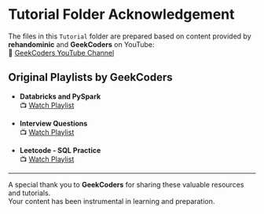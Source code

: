 # Tutorial Folder Acknowledgement

The files in this `Tutorial` folder are prepared based on content provided by **rehandominic** and **GeekCoders** on YouTube:  
🔗 [GeekCoders YouTube Channel](https://www.youtube.com/@GeekCoders)

## Original Playlists by GeekCoders

- **Databricks and PySpark**  
  📺 [Watch Playlist](https://youtube.com/playlist?list=PLxy0DxWEupiNjGSv1hzRFBXgSzV-bZu94&si=oEeLlDlQ5O11Dztw)

- **Interview Questions**  
  📺 [Watch Playlist](https://youtube.com/playlist?list=PLxy0DxWEupiODTF_xM5Lw1ghc0XtLCUhC&si=-Sx75Bn2l6EyH9UT)

- **Leetcode - SQL Practice**  
  📺 [Watch Playlist](https://youtube.com/playlist?list=PLxy0DxWEupiMuhT42euoioCLwc5Q7kJAU&si=MQtRHtqotEBM1D87)

---

A special thank you to **GeekCoders** for sharing these valuable resources and tutorials.  
Your content has been instrumental in learning and preparation.
